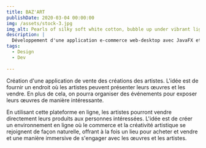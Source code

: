 ```yaml
---
title: BAZ'ART
publishDate: 2020-03-04 00:00:00
img: /assets/stock-3.jpg
img_alt: Pearls of silky soft white cotton, bubble up under vibrant lighting
description: |
  Développement d'une application e-commerce web-desktop avec JavaFX et Symfony5.
tags:
  - Design
  - Dev
 
---
```


Création d'une application de vente des créations des artistes. L'idée est de fournir un endroit où les artistes peuvent présenter leurs œuvres et les vendre. En plus de cela, on pourra organiser des événements pour exposer leurs œuvres de manière intéressante. 

En utilisant cette plateforme en ligne, les artistes pourront vendre directement leurs produits aux personnes intéressées.  L'idée est de créer un environnement en ligne où le commerce et la créativité artistique se rejoignent de façon naturelle, offrant à la fois un lieu pour acheter et vendre et une manière immersive de s'engager avec les œuvres et les artistes.